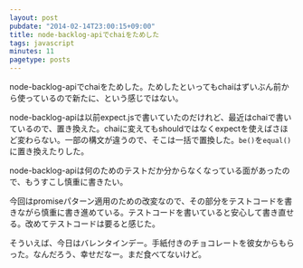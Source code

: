 ```yaml
---
layout: post
pubdate: "2014-02-14T23:00:15+09:00"
title: node-backlog-apiでchaiをためした
tags: javascript
minutes: 11
pagetype: posts
---
```

node-backlog-apiでchaiをためした。ためしたといってもchaiはずいぶん前から使っているので新たに、という感じではない。

node-backlog-apiは以前expect.jsで書いていたのだけれど、最近はchaiで書いているので、置き換えた。chaiに変えてもshouldではなくexpectを使えばさほど変わらない。一部の構文が違うので、そこは一括で置換した。`be()`を`equal()`に置き換えたりした。

node-backlog-apiは何のためのテストだか分からなくなっている面があったので、もうすこし慎重に書きたい。

今回はpromiseパターン適用のための改変なので、その部分をテストコードを書きながら慎重に書き進めている。テストコードを書いていると安心して書き直せる。改めてテストコードは要ると感じた。

そういえば、今日はバレンタインデー。手紙付きのチョコレートを彼女からもらった。なんだろう、幸せだなー。まだ食べてないけど。
